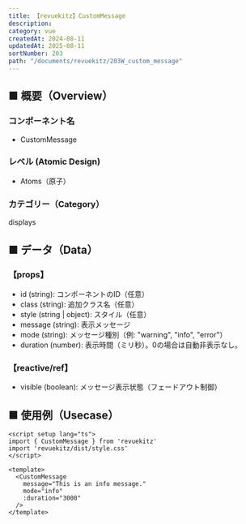 ```yaml
---
title: 【revuekitz】CustomMessage
description:
category: vue
createdAt: 2024-08-11
updatedAt: 2025-08-11
sortNumber: 203
path: "/documents/revuekitz/203W_custom_message"
--- 
```


<nuxt-content-wrapper>

## ■ 概要（Overview）
### コンポーネント名
- CustomMessage

### レベル (Atomic Design)
- Atoms（原子）

### カテゴリー（Category）
displays

## ■ データ（Data）
### 【props】
- id (string): コンポーネントのID（任意）
- class (string): 追加クラス名（任意）
- style (string | object): スタイル（任意）
- message (string): 表示メッセージ
- mode (string): メッセージ種別（例: "warning", "info", "error"）
- duration (number): 表示時間（ミリ秒）。0の場合は自動非表示なし。

### 【reactive/ref】
- visible (boolean): メッセージ表示状態（フェードアウト制御）

## ■ 使用例（Usecase）
```vue
<script setup lang="ts">
import { CustomMessage } from 'revuekitz'
import 'revuekitz/dist/style.css'
</script>

<template>
  <CustomMessage
    message="This is an info message."
    mode="info"
    :duration="3000"
  />
</template>
```
</nuxt-content-wrapper>